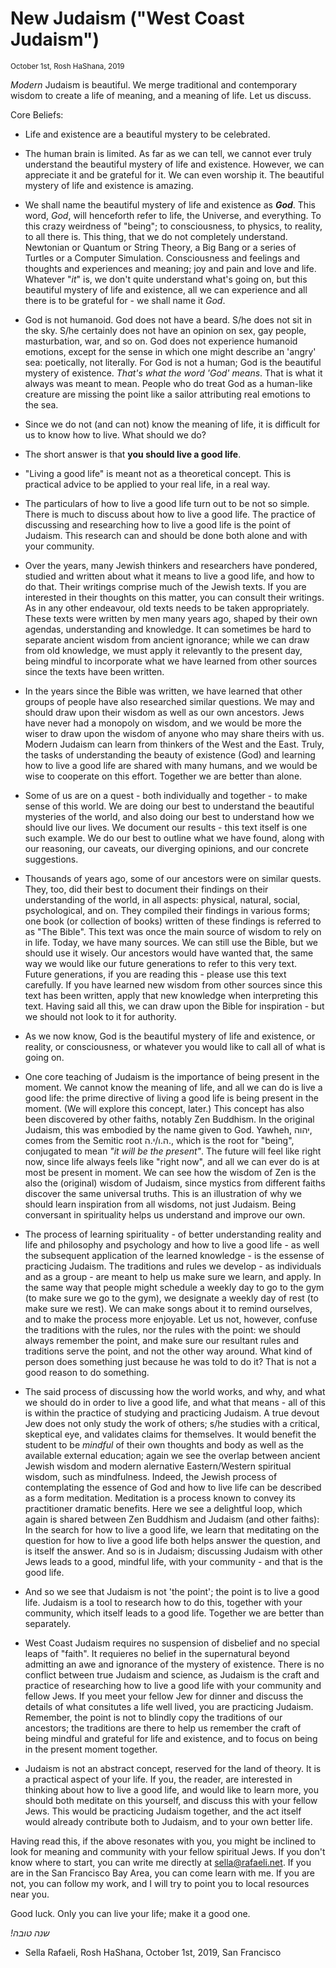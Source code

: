 # New Judaism ("West Coast Judaism")

<small> October 1st, Rosh HaShana, 2019 </small>

_Modern_ Judaism is beautiful. We merge traditional and contemporary wisdom to create a life of meaning, and a meaning of life. Let us discuss. 

Core Beliefs:

* Life and existence are a beautiful mystery to be celebrated. 

* The human brain is limited. As far as we can tell, we cannot ever truly understand the beautiful mystery of life and existence. However, we can appreciate it and be grateful for it. We can even worship it. The beautiful mystery of life and existence is amazing. 

* We shall name the beautiful mystery of life and existence as ***God***. This word, _God_, will henceforth refer to life, the Universe, and everything. To this crazy weirdness of "being"; to consciousness, to physics, to reality, to all there is. This thing, that we do not completely understand. Newtonian or Quantum or String Theory, a Big Bang or a series of Turtles or a Computer Simulation. Consciousness and feelings and thoughts and experiences and meaning; joy and pain and love and life. Whatever "_it_" is, we don't quite understand what's going on, but this beautiful mystery of life and existence, all we can experience and all there is to be grateful for - we shall name it *God*. 

* God is not humanoid. God does not have a beard. S/he does not sit in the sky. S/he certainly does not have an opinion on sex, gay people, masturbation, war, and so on. God does not experience humanoid emotions, except for the sense in which one might describe an 'angry' sea: poetically, not literally. For God is not a human; God is the beautiful mystery of existence. _That's what the word 'God' means_. That is what it always was meant to mean. People who do treat God as a human-like creature are missing the point like a sailor attributing real emotions to the sea.

* Since we do not (and can not) know the meaning of life, it is difficult for us to know how to live. What should we do? 

* The short answer is that **you should live a good life**. 

* "Living a good life" is meant not as a theoretical concept. This is practical advice to be applied to your real life, in a real way. 
	
* The particulars of how to live a good life turn out to be not so simple. There is much to discuss about how to live a good life. The practice of discussing and researching how to live a good life is the point of Judaism. This research can and should be done both alone and with your community.

* Over the years, many Jewish thinkers and researchers have pondered, studied and written about what it means to live a good life, and how to do that. Their writings comprise much of the Jewish texts. If you are interested in their thoughts on this matter, you can consult their writings. As in any other endeavour, old texts needs to be taken appropriately. These texts were written by men many years ago, shaped by their own agendas, understanding and knowledge. It can sometimes be hard to separate ancient wisdom from ancient ignorance; while we can draw from old knowledge, we must apply it relevantly to the present day, being mindful to incorporate what we have learned from other sources since the texts have been written. 

* In the years since the Bible was written, we have learned that other groups of people have also researched similar questions. We may and should draw upon their wisdom as well as our own ancestors. Jews have never had a monopoly on wisdom, and we would be more the wiser to draw upon the wisdom of anyone who may share theirs with us. Modern Judaism can learn from thinkers of the West and the East. Truly, the tasks of understanding the beauty of existence (God) and learning how to live a good life are shared with many humans, and we would be wise to cooperate on this effort. Together we are better than alone. 

* Some of us are on a quest - both individually and together - to make sense of this world. We are doing our best to understand the beautiful mysteries of the world, and also doing our best to understand how we should live our lives. We document our results - this text itself is one such example. We do our best to outline what we have found, along with our reasoning, our caveats, our diverging opinions, and our concrete suggestions.

* Thousands of years ago, some of our ancestors were on similar quests. They, too, did their best to document their findings on their understanding of the world, in all aspects: physical, natural, social, psychological, and on. They compiled their findings in various forms; one book (or collection of books) written of these findings is referred to as "The Bible". This text was once the main source of wisdom to rely on in life. Today, we have many sources. We can still use the Bible, but we should use it wisely. Our ancestors would have wanted that, the same way we would like our future generations to refer to this very text. Future generations, if you are reading this - please use this text carefully. If you have learned new wisdom from other sources since this text has been written, apply that new knowledge when interpreting this text. Having said all this, we can draw upon the Bible for inspiration - but we should not look to it for authority. 

* As we now know, God is the beautiful mystery of life and existence, or reality, or consciousness, or whatever you would like to call all of what is going on. 

* One core teaching of Judaism is the importance of being present in the moment. We cannot know the meaning of life, and all we can do is live a good life: the prime directive of living a good life is being present in the moment. (We will explore this concept, later.) This concept has also been discovered by other faiths, notably Zen Buddhism. In the original Judaism, this was embodied by the name given to God. Yawheh, יהוה, comes from the Semitic root ה.ו/י.ה., which is the root for "being", conjugated to mean *"it will be the present"*. The future will feel like right now, since life always feels like "right now", and all we can ever do is at most be present in moment. We can see how the wisdom of Zen is the also the (original) wisdom of Judaism, since mystics from different faiths discover the same universal truths. This is an illustration of why we should learn inspiration from all wisdoms, not just Judaism. Being conversant in spirituality helps us understand and improve our own. 

* The process of learning spirituality - of better understanding reality and life and philosophy and psychology and how to live a good life - as well the subsequent application of the learned knowledge - is the essense of practicing Judaism. The traditions and rules we develop - as individuals and as a group - are meant to help us make sure we learn, and apply. In the same way that people might schedule a weekly day to go to the gym (to make sure we go to the gym), we designate a weekly day of rest (to make sure we rest). We can make songs about it to remind ourselves, and to make the process more enjoyable. Let us not, however, confuse the traditions with the rules, nor the rules with the point: we should always remember the point, and make sure our resultant rules and traditions serve the point, and not the other way around. What kind of person does something just because he was told to do it? That is not a good reason to do something. 

* The said process of discussing how the world works, and why, and what we should do in order to live a good life, and what that means - all of this is within the practice of studying and practicing Judaism. A true devout Jew does not only study the work of others; s/he studies with a critical, skeptical eye, and validates claims for themselves. It would benefit the student to be _mindful_ of their own thoughts and body as well as the available external education; again we see the overlap between ancient Jewish wisdom and modern alernative Eastern/Western spiritual wisdom, such as mindfulness. Indeed, the Jewish process of contemplating the essence of God and how to live life can be described as a form meditation. Meditation is a process known to convey its practitioner dramatic benefits. Here we see a delightful loop, which again is shared between Zen Buddhism and Judaism (and other faiths): In the search for how to live a good life, we learn that meditating on the question for how to live a good life both helps answer the question, and is itself the answer. And so is in Judaism; discussing Judaism with other Jews leads to a good, mindful life, with your community - and that is the good life. 

* And so we see that Judaism is not 'the point'; the point is to live a good life. Judaism is a tool to research how to do this, together with your community, which itself leads to a good life. Together we are better than separately. 

* West Coast Judaism requires no suspension of disbelief and no special leaps of "faith". It requieres no belief in the supernatural beyond admitting an awe and ignorance of the mystery of existence. There is no conflict between true Judaism and science, as Judaism is the craft and practice of researching how to live a good life with your community and fellow Jews. If you meet your fellow Jew for dinner and discuss the details of what consitutes a life well lived, you are practicing Judaism. Remember, the point is not to blindly copy the traditions of our ancestors; the traditions are there to help us remember the craft of being mindful and grateful for life and existence, and to focus on being in the present moment together. 

* Judaism is not an abstract concept, reserved for the land of theory. It is a practical aspect of your life. If you, the reader, are interested in thinking about how to live a good life, and would like to learn more, you should both meditate on this yourself, and discuss this with your fellow Jews. This would be practicing Judaism together, and the act itself would already contribute both to Judaism, and to your own better life. 

Having read this, if the above resonates with you, you might be inclined to look for meaning and community with your fellow spiritual Jews. If you don't know where to start, you can write me directly at <a href="mailto:sella@rafaeli.net" target="_top">sella@rafaeli.net</a>. If you are in the San Francisco Bay Area, you can come learn with me. If you are not, you can follow my work, and I will try to point you to local resources near you. 

Good luck. Only you can live your life; make it a good one. 

_!שנה טובה_

- Sella Rafaeli, Rosh HaShana, October 1st, 2019, San Francisco
